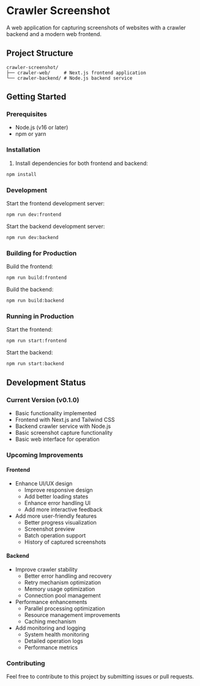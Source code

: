 # Crawler Screenshot

A web application for capturing screenshots of websites with a crawler backend and a modern web frontend.

## Project Structure

```
crawler-screenshot/
├── crawler-web/     # Next.js frontend application
└── crawler-backend/ # Node.js backend service
```

## Getting Started

### Prerequisites

- Node.js (v16 or later)
- npm or yarn

### Installation

1. Install dependencies for both frontend and backend:
```bash
npm install
```

### Development

Start the frontend development server:
```bash
npm run dev:frontend
```

Start the backend development server:
```bash
npm run dev:backend
```

### Building for Production

Build the frontend:
```bash
npm run build:frontend
```

Build the backend:
```bash
npm run build:backend
```

### Running in Production

Start the frontend:
```bash
npm run start:frontend
```

Start the backend:
```bash
npm run start:backend
```

## Development Status

### Current Version (v0.1.0)
- Basic functionality implemented
- Frontend with Next.js and Tailwind CSS
- Backend crawler service with Node.js
- Basic screenshot capture functionality
- Basic web interface for operation

### Upcoming Improvements

#### Frontend
- Enhance UI/UX design
  - Improve responsive design
  - Add better loading states
  - Enhance error handling UI
  - Add more interactive feedback
- Add more user-friendly features
  - Better progress visualization
  - Screenshot preview
  - Batch operation support
  - History of captured screenshots

#### Backend
- Improve crawler stability
  - Better error handling and recovery
  - Retry mechanism optimization
  - Memory usage optimization
  - Connection pool management
- Performance enhancements
  - Parallel processing optimization
  - Resource management improvements
  - Caching mechanism
- Add monitoring and logging
  - System health monitoring
  - Detailed operation logs
  - Performance metrics

### Contributing
Feel free to contribute to this project by submitting issues or pull requests.

